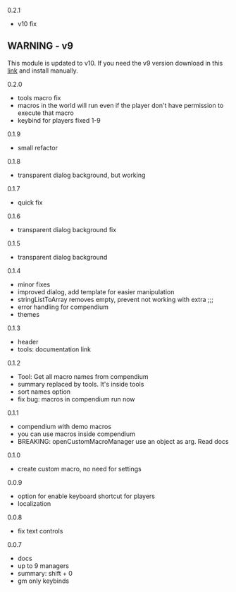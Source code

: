 0.2.1
- v10 fix
## WARNING - v9
This module is updated to v10. If you need the v9 version download in this [link](https://github.com/brunocalado/macro-manager/raw/main/docs/macro-manager.7z) and install manually.

0.2.0
- tools macro fix
- macros in the world will run even if the player don't have permission to execute that macro
- keybind for players fixed 1-9

0.1.9
- small refactor

0.1.8
- transparent dialog background, but working

0.1.7
- quick fix 

0.1.6
- transparent dialog background fix

0.1.5
- transparent dialog background

0.1.4
- minor fixes
- improved dialog, add template for easier manipulation
- stringListToArray removes empty, prevent not working with extra ;;;
- error handling for compendium
- themes

0.1.3
- header
- tools: documentation link

0.1.2
- Tool: Get all macro names from compendium
- summary replaced by tools. It's inside tools
- sort names option
- fix bug: macros in compendium run now

0.1.1
- compendium with demo macros
- you can use macros inside compendium
- BREAKING: openCustomMacroManager use an object as arg. Read docs

0.1.0
- create custom macro, no need for settings

0.0.9
- option for enable keyboard shortcut for players
- localization

0.0.8
- fix text controls

0.0.7
- docs
- up to 9 managers
- summary: shift + 0
- gm only keybinds